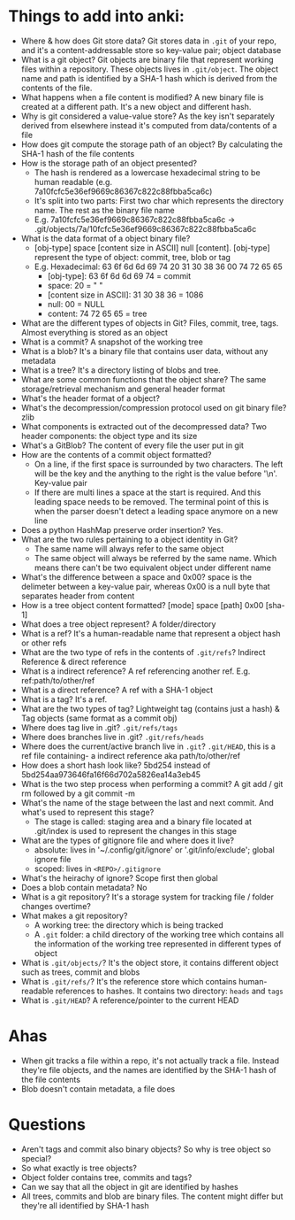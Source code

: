 # Things to add into anki:

- Where & how does Git store data? Git stores data in `.git` of your repo, and it's a content-addressable store so key-value pair; object database <TODO>
- What is a git object? Git objects are binary file that represent working files within a repository. These objects lives in `.git/object`. The object name and path is identified by a SHA-1 hash which is derived from the contents of the file. 
- What happens when a file content is modified? A new binary file is created at a different path. It's a new object and different hash. 
- Why is git considered a value-value store? As the key isn't separately derived from elsewhere instead it's computed from data/contents of a file
- How does git compute the storage path of an object? By calculating the SHA-1 hash of the file contents
- How is the storage path of an object presented? 
    - The hash is rendered as a lowercase hexadecimal string to be human readable (e.g. 7a10fcfc5e36ef9669c86367c822c88fbba5ca6c)
    - It's split into two parts: First two char which represents the directory name. The rest as the binary file name
    - E.g. 7a10fcfc5e36ef9669c86367c822c88fbba5ca6c -> .git/objects/7a/10fcfc5e36ef9669c86367c822c88fbba5ca6c
- What is the data format of a object binary file? 
    - [obj-type] space [content size in ASCII] null [content]. [obj-type] represent the type of object: commit, tree, blob or tag
    - E.g. Hexadecimal: 63 6f 6d 6d 69 74 20 31  30 38 36 00 74 72 65 65
      - [obj-type]: 63 6f 6d 6d 69 74 = commit
      - space: 20 = " "
      - [content size in ASCII]: 31 30 38 36 = 1086
      - null: 00 = NULL
      - content: 74 72 65 65 = tree
- What are the different types of objects in Git? Files, commit, tree, tags. Almost everything is stored as an object
- What is a commit? A snapshot of the working tree
- What is a blob? It's a binary file that contains user data, without any metadata
- What is a tree? It's a directory listing of blobs and tree.
- What are some common functions that the object share? The same storage/retrieval mechanism and general header format
- What's the header format of a object? <BLANK>
- What's the decompression/compression protocol used on git binary file? zlib
- What components is extracted out of the decompressed data? Two header components: the object type and its size
- What's a GitBlob? The content of every file the user put in git
- How are the contents of a commit object formatted?
    - On a line, if the first space is surrounded by two characters. The left will be the key and the anything to the right is the value before '\n'. Key-value pair
    - If there are multi lines a space at the start is required. And this leading space needs to be removed. The terminal point of this is when the parser doesn't detect a leading space anymore on a new line
- Does a python HashMap preserve order insertion? Yes.
- What are the two rules pertaining to a object identity in Git? 
    - The same name will always refer to the same object
    - The same object will always be referred by the same name. Which means there can't be two equivalent object under different name
- What's the difference between a space and 0x00? space is the delimeter between a key-value pair, whereas 0x00 is a null byte that separates header from content
- How is a tree object content formatted? [mode] space [path] 0x00 [sha-1]
- What does a tree object represent? A folder/directory
- What is a ref? It's a human-readable name that represent a object hash or other refs
- What are the two type of refs in the contents of `.git/refs`? Indirect Reference & direct reference
- What is a indirect reference? A ref referencing another ref. E.g. ref:path/to/other/ref
- What is a direct reference? A ref with a SHA-1 object
- What is a tag? It's a ref.
- What are the two types of tag? Lightweight tag (contains just a hash) & Tag objects (same format as a commit obj)
- Where does tag live in .git? `.git/refs/tags`
- Where does branches live in .git? `.git/refs/heads`
- Where does the current/active branch live in `.git`? `.git/HEAD`, this is a ref file containing- a indirect reference aka path/to/other/ref
- How does a short hash look like? 5bd254 instead of 5bd254aa973646fa16f66d702a5826ea14a3eb45
- What is the two step process when performing a commit? A git add / git rm followed by a git commit -m <MESSAGE>
- What's the name of the stage between the last and next commit. And what's used to represent this stage?
    - The stage is called: staging area and a binary file located at .git/index is used to represent the changes in this stage
- What are the types of gitignore file and where does it live?
    - absolute: lives in '~/.config/git/ignore' or '.git/info/exclude'; global ignore file
    - scoped: lives in `<REPO>/.gitignore`
- What's the heirachy of ignore? Scope first then global
- Does a blob contain metadata? No
- What is a git repository? It's a storage system for tracking file / folder changes overtime?
- What makes a git repository? 
    - A working tree: the directory which is being tracked
    - A `.git` folder: a child directory of the working tree which contains all the information of the working tree represented in different types of object
- What is `.git/objects/`?  It's the object store, it contains different object such as trees, commit and blobs
- What is `.git/refs/`? It's the reference store which contains human-readable references to hashes. It contains two directory: `heads` and `tags`
- What is `.git/HEAD`? A reference/pointer to the current HEAD

# Ahas
* When git tracks a file within a repo, it's not actually track a file. Instead they're file objects, and the names are identified by the SHA-1 hash of the file contents
* Blob doesn't contain metadata, a file does

# Questions
- Aren't tags and commit also binary objects? So why is tree object so special?
- So what exactly is tree objects?
- Object folder contains tree, commits and tags?
- Can we say that all the object in git are identified by hashes
- All trees, commits and blob are binary files. The content might differ but they're all identified by SHA-1 hash

